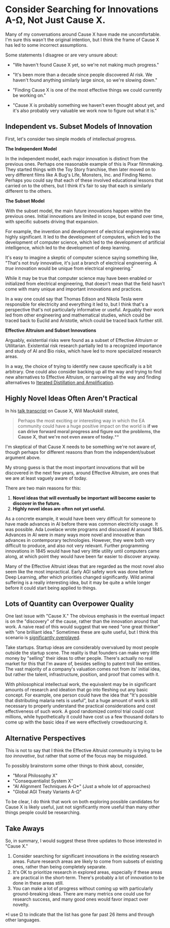 # Consider Searching for Innovations A-Ω, Not Just Cause X.

Many of my conversations around Cause X have made me uncomfortable. I'm sure this wasn't the original intention, but I think the frame of Cause X has led to some incorrect assumptions.

Some statements I disagree or are very unsure about:

- "We haven't found Cause X yet, so we're not making much progress."

- "It's been more than a decade since people discovered AI risk. We haven't found anything similarly large since, so we're slowing down."

- "Finding Cause X is one of the most effective things we could currently be working on."

- "Cause X is probably something we haven't even thought about yet, and it's also probably very valuable we work now to figure out what it is."

  

## Independent vs. Subset Models of Innovation

First, let's consider two simple models of intellectual progress. 

**The Independent Model**

In the independent model, each major innovation is distinct from the previous ones. Perhaps one reasonable example of this is Pixar filmmaking. They started things with the Toy Story franchise, then later moved on to very different films like A Bug's Life, Monsters, Inc. and Finding Nemo. Perhaps you could say that each of these involved educational lessons that carried on to the others, but I think it's fair to say that each is similarly different to the others. 

**The Subset Model**

With the subset model, the main future innovations happen within the previous ones. Initial innovations are limited in scope, but expand over time, with specific subsets driving that expansion.

For example, the invention and development of electrical engineering was highly significant. It led to the development of computers, which led to the development of computer science, which led to the development of artificial intelligence, which led to the development of deep learning.

It's easy to imagine a skeptic of computer science saying something like, "That's not *truly* innovative, it's just a branch of electrical engineering. A *true* innovation would be unique from electrical engineering."

While it may be true that computer science may have been enabled or initialized from electrical engineering, that doesn't mean that the field hasn't come with many unique and important innovations and practices. 

In a way one could say that Thomas Edison and Nikola Tesla were responsible for electricity and everything it led to, but I think that's a perspective that's not particularly informative or useful. Arguably their work led from other engineering and mathematical studies, which could be traced back to Euclid and Aristotle, which could be traced back further still.

**Effective Altruism and Subset Innovations**

Arguably, existential risks were found as a subset of Effective Altruism or Utilitarian. Existential risk research partially led to a recognized importance and study of AI and Bio risks, which have led to more specialized research areas. 

In a way, the choice of trying to identify new cause specifically is a bit arbitrary. One could also consider backing up all the way and trying to find new alternatives to Effective Altruism, or narrowing all the way and finding alternatives to [Iterated Distillation and Amplification](https://ai-alignment.com/iterated-distillation-and-amplification-157debfd1616?gi=7cc42b5c7a96).



## Highly Novel Ideas Often Aren't Practical

In his [talk transcript](https://www.effectivealtruism.org/articles/moral-progress-and-cause-x/) on Cause X, Will MacAskill stated,

> Perhaps the most exciting or interesting way in which the EA community could have a huge positive impact on the world is **if we can drive forward moral progress and figure out the problems, the Cause X, that we're not even aware of today.****

I'm skeptical of that Cause X needs to be something we're not aware of, though perhaps for different reasons than from the independent/subset argument above.

My strong guess is that the most important innovations that will be discovered in the next few years, around Effective Altruism, are ones that we are at least vaguely aware of today. 

There are two main reasons for this:

1. **Novel ideas that will eventually be important will become easier to discover in the future.**
2. **Highly novel ideas are often not yet useful.**

As a concrete example, it would have been very difficult for someone to have made advances in AI before there was common electricity usage. It was possible. Ada Lovelace wrote programs and discussed AI around 1845. Advances in AI were in many ways more novel and innovative than advances in contemporary technologies. However, they were both very difficult to produce, and also not very relevant. Further programming innovations in 1845 would have had very little utility until computers came along, at which point they would have been far easier to discover anyway.

Many of the Effective Altruist ideas that are regarded as the most novel also seem like the most impractical. Early AGI safety work was done before Deep Learning, after which priorities changed significantly. Wild animal suffering is a really interesting idea, but it may be quite a while longer before it could start being applied to things. 

## Lots of Quantity can Overpower Quality

One last issue with "Cause X." The obvious emphasis in the eventual impact is on the "discovery" of the cause, rather than the innovation around that work. A naive read of this would suggest that we need "one great thinker" with "one brilliant idea." Sometimes these are quite useful, but I think this scenario is [significantly overplayed](https://en.wikipedia.org/wiki/Great_man_theory#Herbert_Spencer's_Criticism).

Take startups. Startup ideas are considerably overvalued by most people outside the startup scene. The reality is that founders can make very little money by "selling" their ideas to other people. There's actually no real market for this that I'm aware of, besides selling to patent troll like entities. The vast majority of a company's valuation comes not from its' initial idea, but rather the talent, infrastructure, position, and proof that comes with it. 

With philosophical intellectual work, the equivalent may be in significant amounts of research and ideation that go into fleshing out any basic concept. For example, one person could have the idea that "It's possible that distributing malaria nets is useful", but a huge amount of work is still necessary to properly understand the practical considerations and cost effectiveness of such work. A good randomized control trial could cost millions, while hypothetically it could have cost us a few thousand dollars to come up with the basic idea if we were effectively crowdsourcing it.

## Alternative Perspectives

This is not to say that I think the Effective Altruist community is trying to be *too innovative*, but rather that some of the focus may be misguided. 

To possibly brainstorm some other things to think about, consider,

- "Moral Philosophy X"  
- "Consequentialist System X"  
- "AI Alignment Techniques A-Ω*" (Just a whole lot of approaches)   
- "Global AGI Treaty Variants A-Ω"   

To be clear, I do think that work on both exploring possible candidates for Cause X is likely useful, just not significantly more useful than many other things people could be researching.

## Take Aways

So, in summary, I would suggest these three updates to those interested in "Cause X."

1. Consider searching for significant innovations in the existing research areas. Future research areas are likely to come from subsets of existing ones, rather than being completely separate.
2. It's OK to prioritize research in explored areas, especially if these areas are practical in the short-term. There's probably a lot of innovation to be done in these areas still.
3. You can make a lot of progress without coming up with particularly ground-breaking ideas. There are many metrics one could use for research success, and many good ones would favor impact over novelty.



*I use Ω to indicate that the list has gone far past 26 items and through other languages.

